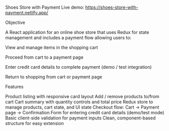 Shoes Store with Payment
Live demo: https://shoes-store-with-payment.netlify.app/

Objective

A React application for an online shoe store that uses Redux for state management and includes a payment flow allowing users to:

View and manage items in the shopping cart

Proceed from cart to a payment page

Enter credit card details to complete payment (demo / test integration)

Return to shopping from cart or payment page

Features

Product listing with responsive card layout
Add / remove products to/from cart
Cart summary with quantity controls and total price
Redux store to manage products, cart state, and UI state
Checkout flow: Cart → Payment page → Confirmation
Form for entering credit card details (demo/test mode)
Basic client-side validation for payment inputs
Clean, component-based structure for easy extension
